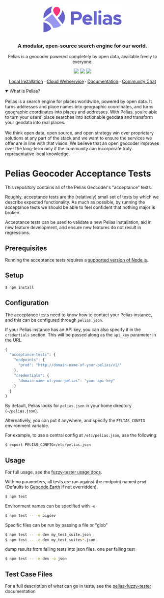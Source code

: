 <p align="center">
  <img height="100" src="https://raw.githubusercontent.com/pelias/design/master/logo/pelias_github/Github_markdown_hero.png">
</p>
<h3 align="center">A modular, open-source search engine for our world.</h3>
<p align="center">Pelias is a geocoder powered completely by open data, available freely to everyone.</p>
<p align="center">
<a href="https://en.wikipedia.org/wiki/MIT_License"><img src="https://img.shields.io/github/license/pelias/api?style=flat&color=orange" /></a>
<a href="https://hub.docker.com/u/pelias"><img src="https://img.shields.io/docker/pulls/pelias/api?style=flat&color=informational" /></a>
<a href="https://gitter.im/pelias/pelias"><img src="https://img.shields.io/gitter/room/pelias/pelias?style=flat&color=yellow" /></a>
</p>
<p align="center">
	<a href="https://github.com/pelias/docker">Local Installation</a> ·
        <a href="https://geocode.earth">Cloud Webservice</a> ·
	<a href="https://github.com/pelias/documentation">Documentation</a> ·
	<a href="https://gitter.im/pelias/pelias">Community Chat</a>
</p>
<details open>
<summary>What is Pelias?</summary>
<br />
Pelias is a search engine for places worldwide, powered by open data. It turns addresses and place names into geographic coordinates, and turns geographic coordinates into places and addresses. With Pelias, you’re able to turn your users’ place searches into actionable geodata and transform your geodata into real places.
<br /><br />
We think open data, open source, and open strategy win over proprietary solutions at any part of the stack and we want to ensure the services we offer are in line with that vision. We believe that an open geocoder improves over the long-term only if the community can incorporate truly representative local knowledge.
</details>

# Pelias Geocoder Acceptance Tests

This repository contains all of the Pelias Geocoder's "acceptance" tests.

Roughly, acceptance tests are the (relatively) small set of tests by which we describe expected
functionality. As much as possible, by running the acceptance tests we should be able to feel
confident that nothing major is broken.

Acceptance tests can be used to validate a new Pelias installation, aid in new feature development,
and ensure new features do not result in regressions.

## Prerequisites

Running the acceptance tests requires a [supported version of Node.js](https://github.com/pelias/documentation/blob/master/requirements.md).

## Setup

```bash
$ npm install
```

## Configuration

The acceptance tests need to know how to contact your Pelias instance, and this can be configured through `pelias.json`.

If your Pelias instance has an API key, you can also specify it in the `credentials`
section. This will be passed along as the `api_key` parameter in the URL.

```javascript
{
  "acceptance-tests": {
    "endpoints": {
      "prod": "http://domain-name-of-your-pelias/v1/"
    },
    "credentials": {
      "domain-name-of-your-pelias": "your-api-key"
    }
  }
}
```

By default, Pelias looks for `pelias.json` in your home directory (`~/pelias.json`).

Alternatively, you can put it anywhere, and specify the `PELIAS_CONFIG` environment variable.

For example, to use a central config at `/etc/pelias.json`, use the following:

```bash
$ export PELIAS_CONFIG=/etc/pelias.json
```

## Usage

For full usage, see the [fuzzy-tester usage docs](https://github.com/pelias/fuzzy-tester#command-line-parameters).

With no parameters, all tests are run against the endpoint named `prod` (Defaults to [Geocode Earth](https://geocode.earth) if not overridden).

```bash
$ npm test
```

Environment names can be specified with `-e`
```bash
$ npm test -- -e bigdev
```

Specific files can be run by passing a file or "glob"

```bash
$ npm test -- -e dev my_test_suite.json
$ npm test -- -e dev my_test_suites*.json
```

dump results from failing tests into json files, one per failing test

```bash
$ npm test -- -e dev -o json
```


## Test Case Files

For a full description of what can go in tests, see the
[pelias-fuzzy-tester](https://github.com/pelias/fuzzy-tester) documentation
